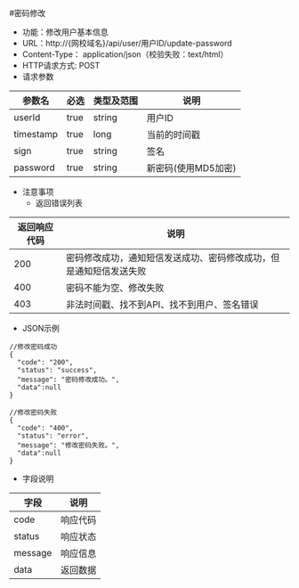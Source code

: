 #密码修改
* 功能：修改用户基本信息
* URL：http://{网校域名}/api/user/用户ID/update-password
* Content-Type： application/json（校验失败：text/html）
* HTTP请求方式: POST
* 请求参数

|参数名|	必选|	类型及范围|	说明|
|--|--|--|--|
|userId|	true|	string|	用户ID|
|timestamp|	true|	long|	当前的时间戳|
|sign|	true|	string|	签名|
|password	|true|	string|	新密码(使用MD5加密)|

* 注意事项
	* 返回错误列表

| 返回响应代码 | 说明     |
|----------- | -------- |
| 200 |	密码修改成功，通知短信发送成功、密码修改成功，但是通知短信发送失败 |
| 400 |	密码不能为空、修改失败 |
| 403 | 非法时间戳、找不到API、找不到用户、签名错误 |


* JSON示例

````
//修改密码成功
{
  "code": "200",
  "status": "success",
  "message": "密码修改成功。",
  "data":null
}
````
````
//修改密码失败
{
  "code": "400",
  "status": "error",
  "message": "修改密码失败。",
  "data":null
}
````

* 字段说明

|字段|	说明|
|---|----|
|code|	响应代码|
|status|	响应状态|
|message|	响应信息|
|data|	返回数据|